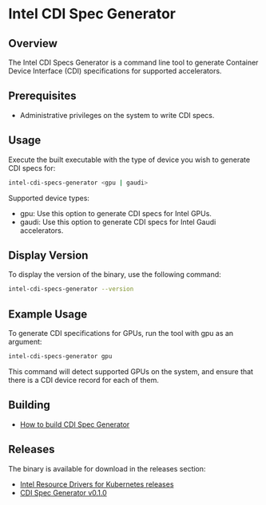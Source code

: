 # Intel CDI Spec Generator

## Overview
The Intel CDI Specs Generator is a command line tool to generate Container Device Interface (CDI) specifications for supported accelerators.

## Prerequisites
- Administrative privileges on the system to write CDI specs.

## Usage
Execute the built executable with the type of device you wish to generate CDI specs for:
```bash
intel-cdi-specs-generator <gpu | gaudi>
```

Supported device types:
- gpu: Use this option to generate CDI specs for Intel GPUs.
- gaudi: Use this option to generate CDI specs for Intel Gaudi accelerators.

## Display Version
To display the version of the binary, use the following command:
```bash
intel-cdi-specs-generator --version
```

## Example Usage
To generate CDI specifications for GPUs, run the tool with gpu as an argument:
```bash
intel-cdi-specs-generator gpu
```
This command will detect supported GPUs on the system, and ensure that there is a CDI device record for each of them.


## Building
- [How to build CDI Spec Generator](BUILD.md)

## Releases
The binary is available for download in the releases section:
- [Intel Resource Drivers for Kubernetes releases](https://github.com/intel/intel-resource-drivers-for-kubernetes/releases)
- [CDI Spec Generator v0.1.0](https://github.com/intel/intel-resource-drivers-for-kubernetes/releases/tag/specs-generator-v0.1.0)
